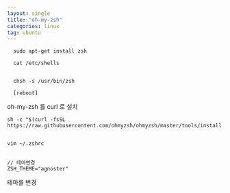 ```yaml
---
layout: single
title: "oh-my-zsh"
categories: linux
tag: ubuntu
---
```


```
  sudo apt-get install zsh

  cat /etc/shells


  chsh -s /usr/bin/zsh

  [reboot]
```

oh-my-zsh 를 curl 로 설치

```
sh -c "$(curl -fsSL https://raw.githubusercontent.com/ohmyzsh/ohmyzsh/master/tools/install.sh)"


vim ~/.zshrc


// 테마변경
ZSH_THEME="agnoster"
```

테마를 변경
